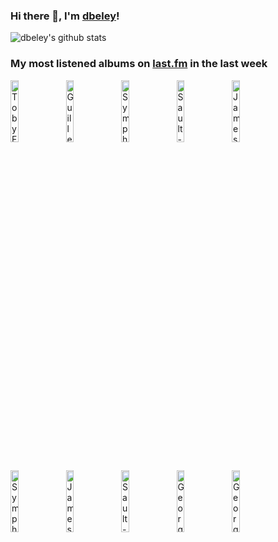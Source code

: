 ### Hi there 👋, I'm [dbeley](https://dbeley.ovh/en)!

![dbeley's github stats](https://github-readme-stats.vercel.app/api?username=dbeley)

### My most listened albums on [last.fm](https://www.last.fm/user/d_beley) in the last week

[<img src='https://lastfm.freetls.fastly.net/i/u/300x300/3e13406e0be3c1428755fab72047f96f.jpg' width='16%' height='16%' alt='Toby Fox - UNDERTALE Soundtrack'>](https://www.last.fm/music/toby%2bfox/undertale%2bsoundtrack)&nbsp;
[<img src='https://lastfm.freetls.fastly.net/i/u/300x300/5c28f1a8eb502e5316fdbcaa1daa7b83.png' width='16%' height='16%' alt='Guillemots - Through The Windowpane'>](https://www.last.fm/music/guillemots/through%2bthe%2bwindowpane)&nbsp;
[<img src='https://lastfm.freetls.fastly.net/i/u/300x300/2917d2fcf742bbb107af9af35dd107f3.png' width='16%' height='16%' alt='Symphony X - V: The New Mythology Suite'>](https://www.last.fm/music/symphony%2bx/v%253a%2bthe%2bnew%2bmythology%2bsuite)&nbsp;
[<img src='https://lastfm.freetls.fastly.net/i/u/300x300/8c1f71cb0cb8af2641be8c6aa39dcc6a.jpg' width='16%' height='16%' alt='Sault - 7'>](https://www.last.fm/music/sault/7)&nbsp;
[<img src='https://lastfm.freetls.fastly.net/i/u/300x300/a1d28bf3e1c5c6f3d6405d6e05911906.jpg' width='16%' height='16%' alt='James - Gold Mother'>](https://www.last.fm/music/james/gold%2bmother)&nbsp;
<br>
[<img src='https://lastfm.freetls.fastly.net/i/u/300x300/d0a7d513bcef082bdc143b6bbaabcb1b.png' width='16%' height='16%' alt='Symphony X - The Odyssey'>](https://www.last.fm/music/symphony%2bx/the%2bodyssey)&nbsp;
[<img src='https://lastfm.freetls.fastly.net/i/u/300x300/56b19871d265474184f106819eed3e58.png' width='16%' height='16%' alt='James - Laid'>](https://www.last.fm/music/james/laid)&nbsp;
[<img src='https://lastfm.freetls.fastly.net/i/u/300x300/ebaf50a931e84c5264c1b85408259830.jpg' width='16%' height='16%' alt='Sault - Untitled (Black Is)'>](https://www.last.fm/music/sault/untitled%2b%2528black%2bis%2529)&nbsp;
[<img src='https://lastfm.freetls.fastly.net/i/u/300x300/c4fa07c5ae1b4b18a15a03f6e4ec8bd7.jpg' width='16%' height='16%' alt='Georges Brassens - Les 100 plus belles chansons'>](https://www.last.fm/music/georges%2bbrassens/les%2b100%2bplus%2bbelles%2bchansons)&nbsp;
[<img src='https://lastfm.freetls.fastly.net/i/u/300x300/757f4f613029461bc61d036c2e986961.png' width='16%' height='16%' alt='Georges Brassens - Volume 2: Les Amoureux des bancs publics'>](https://www.last.fm/music/georges%2bbrassens/volume%2b2%253a%2bles%2bamoureux%2bdes%2bbancs%2bpublics)&nbsp;
<br>
